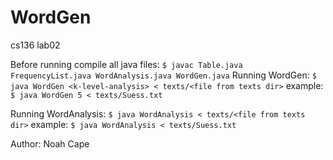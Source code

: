 # WordGen
cs136 lab02

Before running compile all java files:
`$ javac Table.java FrequencyList.java WordAnalysis.java WordGen.java`
Running WordGen:
`$ java WordGen <k-level-analysis> < texts/<file from texts dir>`
example:
`$ java WordGen 5 < texts/Suess.txt`

Running WordAnalysis:
`$ java WordAnalysis < texts/<file from texts dir>`
example:
`$ java WordAnalysis < texts/Suess.txt`

Author: Noah Cape